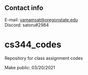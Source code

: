 ## Contact info

E-mail: yamamsat@oregonstate.edu</br>
Discord: satoru#2984

# cs344_codes
Repository for class assignment codes

Make public: 03/20/2021
